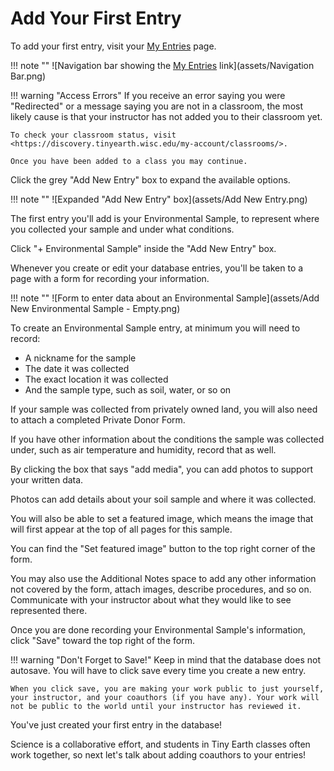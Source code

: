 # Add Your First Entry

To add your first entry, visit your [My Entries](https://discovery.tinyearth.wisc.edu/my-entries/) page.

!!! note ""
    ![Navigation bar showing the [My Entries](https://discovery.tinyearth.wisc.edu/my-entries/) link](assets/Navigation Bar.png)

!!! warning "Access Errors"
    If you receive an error saying you were "Redirected" or a message saying you are not in a classroom, the most likely cause is that your instructor has not added you to their classroom yet.

    To check your classroom status, visit <https://discovery.tinyearth.wisc.edu/my-account/classrooms/>.

    Once you have been added to a class you may continue.

Click the grey "Add New Entry" box to expand the available options.

!!! note ""
    ![Expanded "Add New Entry" box](assets/Add New Entry.png)

The first entry you'll add is your Environmental Sample, to represent where you collected your sample and under what conditions.

Click "+ Environmental Sample" inside the "Add New Entry" box.

Whenever you create or edit your database entries, you'll be taken to a page with a form for recording your information.

!!! note ""
    ![Form to enter data about an Environmental Sample](assets/Add New Environmental Sample - Empty.png)

To create an Environmental Sample entry, at minimum you will need to record:

- A nickname for the sample
- The date it was collected
- The exact location it was collected
- And the sample type, such as soil, water, or so on

If your sample was collected from privately owned land, you will also need to attach a completed Private Donor Form.

If you have other information about the conditions the sample was collected under, such as air temperature and humidity, record that as well.

By clicking the box that says "add media", you can add photos to support your written data. 

Photos can add details about your soil sample and where it was collected. 

You will also be able to set a featured image, which means the image that will first appear at the top of all pages for this sample. 

You can find the "Set featured image" button to the top right corner of the form. 

You may also use the Additional Notes space to add any other information not covered by the form, attach images, describe procedures, and so on. Communicate with your instructor about what they would like to see represented there.

Once you are done recording your Environmental Sample's information, click "Save" toward the top right of the form.

!!! warning "Don't Forget to Save!"
    Keep in mind that the database does not autosave. You will have to click save every time you create a new entry.

    When you click save, you are making your work public to just yourself, your instructor, and your coauthors (if you have any). Your work will not be public to the world until your instructor has reviewed it. 

You've just created your first entry in the database!

Science is a collaborative effort, and students in Tiny Earth classes often work together, so next let's talk about adding coauthors to your entries!

